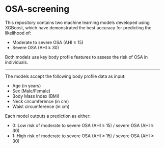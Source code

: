 # OSA-screening
This repository contains two machine learning models developed using XGBoost, which have demonstrated the best accuracy for predicting the likelihood of:
- Moderate to severe OSA (AHI ≥ 15)
- Severe OSA (AHI ≥ 30)  

Both models use key body profile features to assess the risk of OSA in individuals.  

****

The models accept the following body profile data as input:  
- Age (in years)
- Sex (Male/Female)
- Body Mass Index (BMI)
- Neck circumference (in cm)
- Waist circumference (in cm)

Each model outputs a prediction as either:
- 0: Low risk of moderate to severe OSA (AHI ≥ 15) / severe OSA (AHI ≥ 30)
- 1: High risk of moderate to severe OSA (AHI ≥ 15) / severe OSA (AHI ≥ 30)

